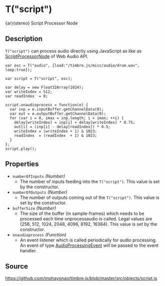 T("script")
===========
{ar}{stereo} Script Processor Node

## Description ##
`T("script")` can process audio directly using JavaScript as like as [ScriptProcessorNode](https://dvcs.w3.org/hg/audio/raw-file/tip/webaudio/specification.html#ScriptProcessorNode) of Web Audio API.

```timbre
var osc = T("audio", {load:"/timbre.js/misc/audio/drum.wav", loop:true});

var script = T("script", osc);

var delay = new Float32Array(1024);
var writeIndex = 512;
var readIndex  = 0;

script.onaudioprocess = function(e) {
  var inp = e.inputBuffer.getChannelData(0);
  var out = e.outputBuffer.getChannelData(0);
  for (var i = 0, imax = inp.length; i < imax; ++i) {
    delay[writeIndex] = inp[i] + delay[writeIndex] * 0.75;
    out[i] = (inp[i] - delay[readIndex]) * 0.5;
    writeIndex = (writeIndex + 1) & 1023;
    readIndex  = (readIndex  + 1) & 1023;
  }
};
script.play();
```

## Properties ##
- `numberOfInputs` _(Number)_
  - The number of inputs feeding into the `T("script")`. This value is set by the constructor.
- `numberOfOutputs` _(Number)_
  - The number of outputs coming out of the `T("script")`. This value is set by the constructor.
- `bufferSize` _(Number)_
  - The size of the buffer (in sample-frames) which needs to be processed each time onprocessaudio is called. Legal values are (256, 512, 1024, 2048, 4096, 8192, 16384). This value is set by the constructor.
- `onaudioprocess` _(Function)_
  - An event listener which is called periodically for audio processing. An event of type [AudioProcessingEvent](https://dvcs.w3.org/hg/audio/raw-file/tip/webaudio/specification.html#AudioProcessingEvent) will be passed to the event handler.

## Source ##
https://github.com/mohayonao/timbre.js/blob/master/src/objects/script.js
